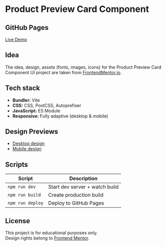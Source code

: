 # Product Preview Card Component

## GitHub Pages

[Live Demo](https://antelopest.github.io/product-preview-card-component/)

## Idea

The idea, design, assets (fonts, images, icons) for the Product Preview Card Component UI project are taken from
[FrontendMentor.io](https://www.frontendmentor.io/challenges/product-preview-card-component-GO7UmttRfa).

## Tech stack

* **Bundler:** Vite
* **CSS:** CSS, PostCSS, Autoprefixer
* **JavaScript:** ES Module
* **Responsive:** Fully adaptive (desktop & mobile)

## Design Previews

* [Desktop design](design/desktop-design.jpg)
* [Mobile design](design/mobile-design.jpg)

## Scripts

| Script           | Description                    |
|------------------|--------------------------------|
| `npm run dev`    | Start dev server + watch build |
| `npm run build`  | Create production build        |
| `npm run deploy` | Deploy to GitHub Pages         |

## License

This project is for educational purposes only.  
Design rights belong to [Frontend Mentor](https://www.frontendmentor.io).